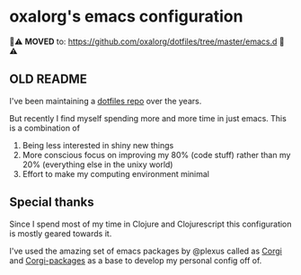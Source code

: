 # oxalorg's emacs configuration

🚨⚠️ **MOVED** to: https://github.com/oxalorg/dotfiles/tree/master/emacs.d 🚨⚠️

## OLD README

I've been maintaining a [dotfiles repo](https://github.com/oxalorg/dotfiles) over the years.

But recently I find myself spending more and more time in just emacs. This is a combination of 
1. Being less interested in shiny new things
2. More conscious focus on improving my 80% (code stuff) rather than my 20% (everything else in the unixy world)
3. Effort to make my computing environment minimal

## Special thanks

Since I spend most of my time in Clojure and Clojurescript this configuration is mostly geared towards it.

I've used the amazing set of emacs packages by @plexus called as [Corgi](https://github.com/lambdaisland/corgi) and [Corgi-packages](https://github.com/lambdaisland/corgi-packages) as a base to develop my personal config off of.
